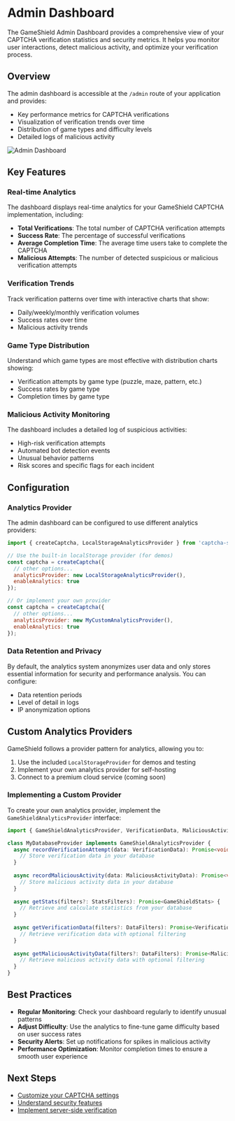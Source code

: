 # Admin Dashboard

The GameShield Admin Dashboard provides a comprehensive view of your CAPTCHA verification statistics and security metrics. It helps you monitor user interactions, detect malicious activity, and optimize your verification process.

## Overview

The admin dashboard is accessible at the `/admin` route of your application and provides:

- Key performance metrics for CAPTCHA verifications
- Visualization of verification trends over time
- Distribution of game types and difficulty levels
- Detailed logs of malicious activity

![Admin Dashboard](/images/admin-dashboard.png)

## Key Features

### Real-time Analytics

The dashboard displays real-time analytics for your GameShield CAPTCHA implementation, including:

- **Total Verifications**: The total number of CAPTCHA verification attempts
- **Success Rate**: The percentage of successful verifications
- **Average Completion Time**: The average time users take to complete the CAPTCHA
- **Malicious Attempts**: The number of detected suspicious or malicious verification attempts

### Verification Trends

Track verification patterns over time with interactive charts that show:

- Daily/weekly/monthly verification volumes
- Success rates over time
- Malicious activity trends

### Game Type Distribution

Understand which game types are most effective with distribution charts showing:

- Verification attempts by game type (puzzle, maze, pattern, etc.)
- Success rates by game type
- Completion times by game type

### Malicious Activity Monitoring

The dashboard includes a detailed log of suspicious activities:

- High-risk verification attempts
- Automated bot detection events
- Unusual behavior patterns
- Risk scores and specific flags for each incident

## Configuration

### Analytics Provider

The admin dashboard can be configured to use different analytics providers:

```javascript
import { createCaptcha, LocalStorageAnalyticsProvider } from 'captcha-sdk';

// Use the built-in localStorage provider (for demos)
const captcha = createCaptcha({
  // other options...
  analyticsProvider: new LocalStorageAnalyticsProvider(),
  enableAnalytics: true
});

// Or implement your own provider
const captcha = createCaptcha({
  // other options...
  analyticsProvider: new MyCustomAnalyticsProvider(),
  enableAnalytics: true
});
```

### Data Retention and Privacy

By default, the analytics system anonymizes user data and only stores essential information for security and performance analysis. You can configure:

- Data retention periods
- Level of detail in logs
- IP anonymization options

## Custom Analytics Providers

GameShield follows a provider pattern for analytics, allowing you to:

1. Use the included `LocalStorageProvider` for demos and testing
2. Implement your own analytics provider for self-hosting
3. Connect to a premium cloud service (coming soon)

### Implementing a Custom Provider

To create your own analytics provider, implement the `GameShieldAnalyticsProvider` interface:

```typescript
import { GameShieldAnalyticsProvider, VerificationData, MaliciousActivityData } from 'captcha-sdk';

class MyDatabaseProvider implements GameShieldAnalyticsProvider {
  async recordVerificationAttempt(data: VerificationData): Promise<void> {
    // Store verification data in your database
  }
  
  async recordMaliciousActivity(data: MaliciousActivityData): Promise<void> {
    // Store malicious activity data in your database
  }
  
  async getStats(filters?: StatsFilters): Promise<GameShieldStats> {
    // Retrieve and calculate statistics from your database
  }
  
  async getVerificationData(filters?: DataFilters): Promise<VerificationData[]> {
    // Retrieve verification data with optional filtering
  }
  
  async getMaliciousActivityData(filters?: DataFilters): Promise<MaliciousActivityData[]> {
    // Retrieve malicious activity data with optional filtering
  }
}
```

## Best Practices

- **Regular Monitoring**: Check your dashboard regularly to identify unusual patterns
- **Adjust Difficulty**: Use the analytics to fine-tune game difficulty based on user success rates
- **Security Alerts**: Set up notifications for spikes in malicious activity
- **Performance Optimization**: Monitor completion times to ensure a smooth user experience

## Next Steps

- [Customize your CAPTCHA settings](/guide/customization)
- [Understand security features](/guide/security-features)
- [Implement server-side verification](/guide/integration-examples#server-side-verification)
